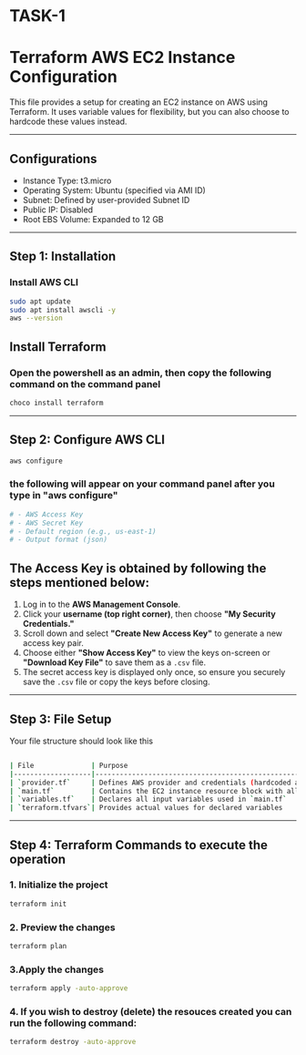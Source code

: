 # TASK-1
# Terraform AWS EC2 Instance Configuration

This file provides a setup for creating an EC2 instance on AWS using Terraform. It uses variable values for flexibility, but you can also choose to hardcode these values instead.

---

##  Configurations

- Instance Type: t3.micro
- Operating System: Ubuntu (specified via AMI ID)
- Subnet: Defined by user-provided Subnet ID
- Public IP: Disabled
- Root EBS Volume: Expanded to 12 GB


---

## Step 1: Installation

###  Install AWS CLI

```bash
sudo apt update
sudo apt install awscli -y
aws --version
```
## Install Terraform  
### Open the powershell as an admin, then copy the following command on the command panel 
```bash
choco install terraform
```
---
## Step 2: Configure AWS CLI
```bash
aws configure
```
### the following will appear on your command panel after you type in "aws configure"
```bash
# - AWS Access Key
# - AWS Secret Key
# - Default region (e.g., us-east-1)
# - Output format (json)
```
## The Access Key is obtained by following the steps mentioned below: 

1. Log in to the **AWS Management Console**.
2. Click your **username (top right corner)**, then choose **"My Security Credentials."**
3. Scroll down and select **"Create New Access Key"** to generate a new access key pair.
4. Choose either **"Show Access Key"** to view the keys on-screen or **"Download Key File"** to save them as a `.csv` file.
5. The secret access key is displayed only once, so ensure you securely save the `.csv` file or copy the keys before closing.

   
---

## Step 3: File Setup 

 Your file structure should look like this
```bash

| File              | Purpose                                                                 |
|-------------------|-------------------------------------------------------------------------|
| `provider.tf`     | Defines AWS provider and credentials (hardcoded access + secret key)|
| `main.tf`         | Contains the EC2 instance resource block with all configurable fields   |
| `variables.tf`    | Declares all input variables used in `main.tf`                          |
| `terraform.tfvars`| Provides actual values for declared variables                           |

```
---
## Step 4: Terraform Commands to execute the operation

### 1. Initialize the project
```bash
terraform init
```

### 2. Preview the changes
```bash
terraform plan
```

### 3.Apply the changes
```bash
terraform apply -auto-approve
```

### 4. If you wish to destroy (delete) the resouces created you can run the following command:
```bash
terraform destroy -auto-approve
```
